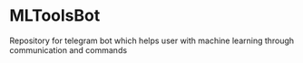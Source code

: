 # MLToolsBot
Repository for telegram bot which helps user with machine learning through communication and commands
